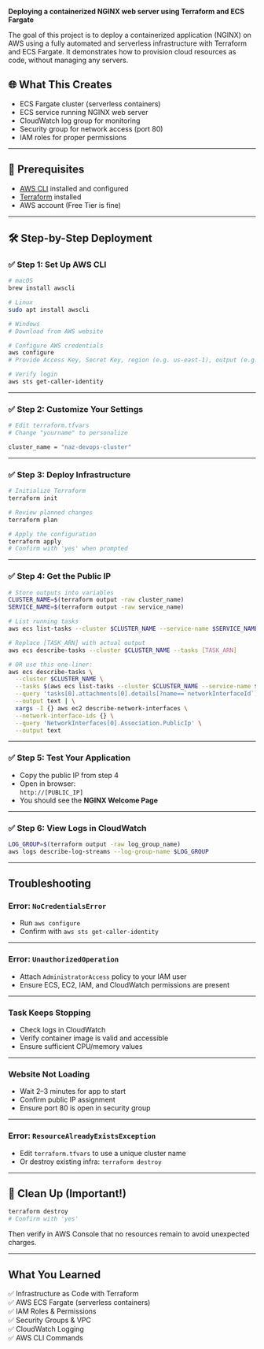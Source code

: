 
**Deploying a containerized NGINX web server using Terraform and ECS Fargate**


The goal of this project is to deploy a containerized application (NGINX) on AWS using a fully automated and serverless infrastructure with Terraform and ECS Fargate.
It demonstrates how to provision cloud resources as code, without managing any servers.

## 🌐 What This Creates

- ECS Fargate cluster (serverless containers)
- ECS service running NGINX web server
- CloudWatch log group for monitoring
- Security group for network access (port 80)
- IAM roles for proper permissions

---

## 🧰 Prerequisites

- [AWS CLI](https://aws.amazon.com/cli/) installed and configured  
- [Terraform](https://www.terraform.io/downloads.html) installed  
- AWS account (Free Tier is fine)

---

## 🛠 Step-by-Step Deployment

### ✅ Step 1: Set Up AWS CLI

```bash
# macOS
brew install awscli

# Linux
sudo apt install awscli

# Windows
# Download from AWS website

# Configure AWS credentials
aws configure
# Provide Access Key, Secret Key, region (e.g. us-east-1), output (e.g. json)

# Verify login
aws sts get-caller-identity
```

---

### ✅ Step 2: Customize Your Settings

```bash
# Edit terraform.tfvars
# Change "yourname" to personalize

cluster_name = "naz-devops-cluster"
```

---

### ✅ Step 3: Deploy Infrastructure

```bash
# Initialize Terraform
terraform init

# Review planned changes
terraform plan

# Apply the configuration
terraform apply
# Confirm with 'yes' when prompted
```

---

### ✅ Step 4: Get the Public IP

```bash
# Store outputs into variables
CLUSTER_NAME=$(terraform output -raw cluster_name)
SERVICE_NAME=$(terraform output -raw service_name)

# List running tasks
aws ecs list-tasks --cluster $CLUSTER_NAME --service-name $SERVICE_NAME

# Replace [TASK_ARN] with actual output
aws ecs describe-tasks --cluster $CLUSTER_NAME --tasks [TASK_ARN]

# OR use this one-liner:
aws ecs describe-tasks \
  --cluster $CLUSTER_NAME \
  --tasks $(aws ecs list-tasks --cluster $CLUSTER_NAME --service-name $SERVICE_NAME --query 'taskArns[0]' --output text) \
  --query 'tasks[0].attachments[0].details[?name==`networkInterfaceId`].value' \
  --output text | \
  xargs -I {} aws ec2 describe-network-interfaces \
  --network-interface-ids {} \
  --query 'NetworkInterfaces[0].Association.PublicIp' \
  --output text
```

---

### ✅ Step 5: Test Your Application

- Copy the public IP from step 4  
- Open in browser:  
  `http://[PUBLIC_IP]`  
- You should see the **NGINX Welcome Page**

---

### ✅ Step 6: View Logs in CloudWatch

```bash
LOG_GROUP=$(terraform output -raw log_group_name)
aws logs describe-log-streams --log-group-name $LOG_GROUP
```

---

## Troubleshooting

### Error: `NoCredentialsError`

- Run `aws configure`
- Confirm with `aws sts get-caller-identity`

---

### Error: `UnauthorizedOperation`

- Attach `AdministratorAccess` policy to your IAM user
- Ensure ECS, EC2, IAM, and CloudWatch permissions are present

---

### Task Keeps Stopping

- Check logs in CloudWatch
- Verify container image is valid and accessible
- Ensure sufficient CPU/memory values

---

### Website Not Loading

- Wait 2–3 minutes for app to start
- Confirm public IP assignment
- Ensure port 80 is open in security group

---

### Error: `ResourceAlreadyExistsException`

- Edit `terraform.tfvars` to use a unique cluster name
- Or destroy existing infra: `terraform destroy`

---

## 🧹 Clean Up (Important!)

```bash
terraform destroy
# Confirm with 'yes'
```

Then verify in AWS Console that no resources remain to avoid unexpected charges.

---

##  What You Learned

✅ Infrastructure as Code with Terraform  
✅ AWS ECS Fargate (serverless containers)  
✅ IAM Roles & Permissions  
✅ Security Groups & VPC  
✅ CloudWatch Logging  
✅ AWS CLI Commands


